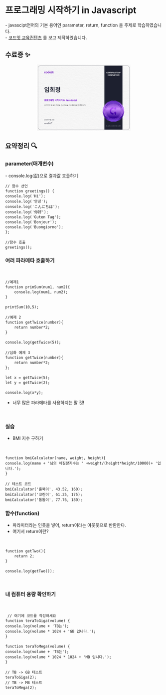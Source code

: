 <h1> 프로그래밍 시작하기 in Javascript </h1>
- javascipt언어의 기본 용어인 parameter, return, function 을 주제로 학습하였습니다. </br>
- <a href="https://www.codeit.kr/topics/intro-to-web-publishing">코드잇 교육컨텐츠</a> 를 보고 제작하였습니다. </br> 

## 수료증 ✨

<p align="center">
<img src="/main/certificates.jpg" style="width:300px">
</p> 

## 요약정리 🔍

<h3> parameter(매개변수) </h3>
- console.log(값)으로 결과값 호출하기

</br>
    
    // 함수 선언
    function greetings() {
    console.log('Hi');
    console.log('안녕');
    console.log('こんにちは');
    console.log('你好');
    console.log('Guten Tag');
    console.log('Bonjour');
    console.log('Buongiorno');
    };

    //함수 호출
    greetings();

<h3>여러 파라메타 호출하기 </h3>

</br>

    //예제1
    function prinSum(num1, num2){
        console.log(num1, num2);
    }

    printSum(10,5);

    //예제 2
    function getTwice(number){
        return number*2;
    }   

    console.log(getTwice(5));

    //심화 예제 3
    function getTwice(number){
        return number*2;
    };

    let x = getTwice(5);
    let y = getTwice(2);

    console.log(x*y);

- 너무 많은 파라메타를 사용하지는 말 것!
</br>

<h3>실습</h3>

- BMI 지수 구하기

</br>

    function bmiCalculator(name, weight, height){
    console.log(name + '님의 체질량지수는 ' +weight/(height*height/10000)+ '입니다.');
    }

    // 테스트 코드
    bmiCalculator('홀쭉이', 43.52, 160);
    bmiCalculator('코린이', 61.25, 175);
    bmiCalculator('통통이', 77.76, 180);


<h3> 함수(function) </h3>

- 파라미터라는 인풋을 넣어, return이라는 아웃풋으로 반환한다.
- 여기서 return이란?

</br>

    function getTwo(){
        return 2;
    }

    console.log(getTwo());

</br>

<h3>내 컴퓨터 용량 확인하기 </h3>
</br>

     // 여기에 코드를 작성하세요
    function teraToGiga(volume) {
    console.log(volume + 'TB는');
    console.log(volume * 1024 + 'GB 입니다.');
    }

    function teraToMega(volume) {
    console.log(volume + 'TB는');
    console.log(volume * 1024 * 1024 + 'MB 입니다.');
    }

    // TB -> GB 테스트
    teraToGiga(2);
    // TB -> MB 테스트
    teraToMega(2);
 
